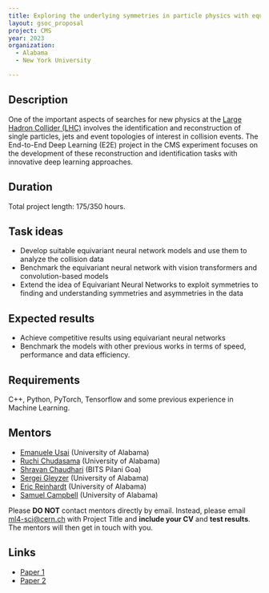 ```yaml
---
title: Exploring the underlying symmetries in particle physics with equivariant neural networks
layout: gsoc_proposal
project: CMS
year: 2023
organization:
  - Alabama
  - New York University

---
```


## Description

One of the important aspects of searches for new physics at the [Large Hadron Collider (LHC)](https://home.cern/science/accelerators/large-hadron-collider) involves the identification and reconstruction of single particles, jets and event topologies of interest in collision events. The End-to-End Deep Learning (E2E) project in the CMS experiment focuses on the development  of these reconstruction and identification tasks with innovative deep learning approaches.   

## Duration

Total project length: 175/350 hours.

## Task ideas
 * Develop suitable equivariant neural network models and use them to analyze the collision data
 * Benchmark the equivariant neural network with vision transformers and convolution-based models
 * Extend the idea of Equivariant Neural Networks to exploit symmetries to finding and understanding symmetries and asymmetries in the data

## Expected results
 * Achieve competitive results using equivariant neural networks
 * Benchmark the models with other previous works in terms of speed, performance and data efficiency.


## Requirements
C++, Python, PyTorch, Tensorflow and some previous experience in Machine Learning.

<!-- ## Test
Please use [this link](https://docs.google.com/document/d/1lWTSASnVICm_4Zof7wr6_LkS24P_Z8TR1px_tctemQI/edit) to access the test for this project. -->

## Mentors
  * [Emanuele Usai](mailto:ml4-sci@cern.ch) (University of Alabama)
  * [Ruchi Chudasama](mailto:ml4-sci@cern.ch) (University of Alabama)
  * [Shravan Chaudhari](mailto:ml4-sci@cern.ch) (BITS Pilani Goa)
  * [Sergei Gleyzer](mailto:ml4-sci@cern.ch) (University of Alabama)
  * [Eric Reinhardt](mailto:ml4-sci@cern.ch) (University of Alabama)
  * [Samuel Campbell](mailto:ml4-sci@cern.ch) (University of Alabama)


Please **DO NOT** contact mentors directly by email. Instead, please email [ml4-sci@cern.ch](mailto:ml4-sci@cern.ch) with Project Title and **include your CV** and **test results**. The mentors will then get in touch with you.

## Links
  * [Paper 1](https://arxiv.org/abs/1807.11916)
  * [Paper 2](https://arxiv.org/abs/1902.08276)